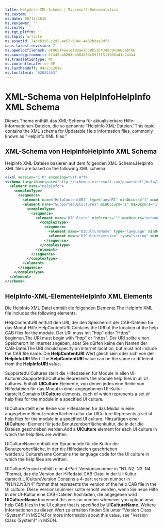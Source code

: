 ```yaml
---
title: HelpInfo-XML-Schema | Microsoft-Dokumentation
ms.custom: ''
ms.date: 09/12/2016
ms.reviewer: ''
ms.suite: ''
ms.tgt_pltfrm: ''
ms.topic: article
ms.assetid: 74dcb396-c295-4457-b84c-4432bdaa8df3
caps.latest.revision: 7
ms.openlocfilehash: 0f965f4ee1ef92a6a538b52b4348c04366cabf66
ms.sourcegitcommit: e7445ba8203da304286c591ff513900ad1c244a4
ms.translationtype: MT
ms.contentlocale: de-DE
ms.lasthandoff: 04/23/2019
ms.locfileid: "62082463"
---
```

# <a name="helpinfo-xml-schema"></a><span data-ttu-id="9bd34-102">XML-Schema von HelpInfo</span><span class="sxs-lookup"><span data-stu-id="9bd34-102">HelpInfo XML Schema</span></span>

<span data-ttu-id="9bd34-103">Dieses Thema enthält das XML-Schema für aktualisierbare Hilfe-Informationen-Dateien, die so genannte "HelpInfo XML-Dateien."</span><span class="sxs-lookup"><span data-stu-id="9bd34-103">This topic contains the XML schema for Updatable Help Information files, commonly known as "HelpInfo XML files."</span></span>

## <a name="helpinfo-xml-schema"></a><span data-ttu-id="9bd34-104">XML-Schema von HelpInfo</span><span class="sxs-lookup"><span data-stu-id="9bd34-104">HelpInfo XML Schema</span></span>

<span data-ttu-id="9bd34-105">HelpInfo XML-Dateien basieren auf dem folgenden XML-Schema.</span><span class="sxs-lookup"><span data-stu-id="9bd34-105">HelpInfo XML files are based on the following XML schema.</span></span>

```xml
<?xml version="1.0" encoding="utf-8"?>
<schema targetNamespace="http://schemas.microsoft.com/powershell/help/2010/05" xmlns="http://www.w3.org/2001/XMLSchema">
  <element name="HelpInfo">
    <complexType>
      <sequence>
        <element name="HelpContentURI" type="anyURI" minOccurs="1" maxOccurs="1" />
        <element name="SupportedUICultures" minOccurs="1" maxOccurs="1">
          <complexType>
            <sequence>
              <element name="UICulture" minOccurs="1" maxOccurs="unbounded">
                <complexType>
                  <sequence>
                    <element name="UICultureName" type="language" minOccurs="1" maxOccurs="1" />
                    <element name="UICultureVersion" type="string" minOccurs="1" maxOccurs="1" />
                  </sequence>
                </complexType>
              </element>
            </sequence>
          </complexType>
        </element>
      </sequence>
    </complexType>
  </element>
</schema>
```

## <a name="helpinfo-xml-elements"></a><span data-ttu-id="9bd34-106">HelpInfo-XML-Elemente</span><span class="sxs-lookup"><span data-stu-id="9bd34-106">HelpInfo XML Elements</span></span>

<span data-ttu-id="9bd34-107">Die HelpInfo XML-Datei enthält die folgenden Elemente.</span><span class="sxs-lookup"><span data-stu-id="9bd34-107">The HelpInfo XML file includes the following elements.</span></span>

<span data-ttu-id="9bd34-108">HelpContentURI enthält den URI, der den Speicherort der CAB-Dateien für das Modul-Hilfe.</span><span class="sxs-lookup"><span data-stu-id="9bd34-108">HelpContentURI Contains the URI of the location of the help CAB files for the module.</span></span> <span data-ttu-id="9bd34-109">Der URI muss mit "http" oder "Https" beginnen.</span><span class="sxs-lookup"><span data-stu-id="9bd34-109">The URI must begin with "http" or "https".</span></span> <span data-ttu-id="9bd34-110">Der URI sollte einen Speicherort im Internet angeben, aber Sie dürfen keine den Namen der CAB-Datei.</span><span class="sxs-lookup"><span data-stu-id="9bd34-110">The URI should specify an Internet location, but must not include the CAB file name.</span></span> <span data-ttu-id="9bd34-111">Die **HelpContentURI** Wert gleich sein oder sich von der **HelpInfoURI** Wert.</span><span class="sxs-lookup"><span data-stu-id="9bd34-111">The **HelpContentURI** value can be the  same or different from the **HelpInfoURI** value.</span></span>

<span data-ttu-id="9bd34-112">SupportedUICultures stellt die Hilfedateien für Module in allen UI-Kulturen.</span><span class="sxs-lookup"><span data-stu-id="9bd34-112">SupportedUICultures Represents the module help files in all UI cultures.</span></span> <span data-ttu-id="9bd34-113">Enthält **UICulture** Elemente, von denen jedes eine Reihe von Hilfedateien für das Modul in einer angegebenen UI-Kultur darstellt.</span><span class="sxs-lookup"><span data-stu-id="9bd34-113">Contains **UICulture** elements, each of which represents a set of help files for the module in a specified UI culture.</span></span>

<span data-ttu-id="9bd34-114">UICulture stellt eine Reihe von Hilfedateien für das Modul in eine angegebene Benutzeroberflächenkultur dar.</span><span class="sxs-lookup"><span data-stu-id="9bd34-114">UICulture Represents a set of help files for the module in a specified UI culture.</span></span> <span data-ttu-id="9bd34-115">Hinzufügen einer **UICulture** -Element für jede Benutzeroberflächenkultur, die in der die Dateien geschrieben werden.</span><span class="sxs-lookup"><span data-stu-id="9bd34-115">Add a **UICulture** element for each UI culture in which the help files are written.</span></span>

<span data-ttu-id="9bd34-116">UICultureName enthält der Sprachcode für die Kultur der Benutzeroberfläche, in der die Hilfedateien geschrieben werden.</span><span class="sxs-lookup"><span data-stu-id="9bd34-116">UICultureName Contains the language code for the UI culture in which the help files are written.</span></span>

<span data-ttu-id="9bd34-117">UICultureVersion enthält eine 4-Part-Versionsnummer in "N1. N2. N3. N4 "Format, das die Version der Hilfedatei CAB-Datei in der UI-Kultur darstellt.</span><span class="sxs-lookup"><span data-stu-id="9bd34-117">UICultureVersion Contains a 4-part version number in "N1.N2.N3.N4" format that represents the version of the help CAB file in the UI culture.</span></span> <span data-ttu-id="9bd34-118">Diese Versionsnummer sollte erhöht werden, wenn Sie neue Hilfe in der UI-Kultur eine CAB-Dateien hochladen, die angegeben wird **UICultureName**.</span><span class="sxs-lookup"><span data-stu-id="9bd34-118">Increment this version number whenever you upload new help CAB files in the UI culture that is specified by **UICultureName**.</span></span> <span data-ttu-id="9bd34-119">Weitere Informationen zu diesen Wert zu erhalten finden Sie unter "Version Class (System)" in MSDN.</span><span class="sxs-lookup"><span data-stu-id="9bd34-119">For more information about this value, see "Version Class (System)" in MSDN.</span></span>